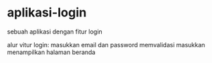 # aplikasi-login
sebuah aplikasi dengan fitur login

alur vitur login:
masukkan email dan password
memvalidasi masukkan
menampilkan halaman beranda
